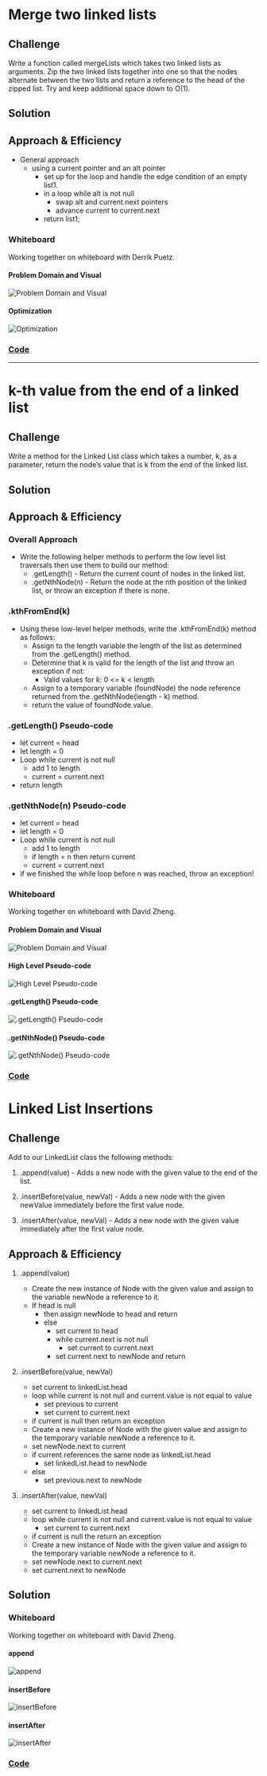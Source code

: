 # Merge two linked lists

## Challenge

Write a function called mergeLists which takes two linked lists as arguments. Zip the two linked lists together into one so that the nodes alternate between the two lists and return a reference to the head of the zipped list. Try and keep additional space down to O(1).

## Solution

## Approach & Efficiency

- General approach
  - using a current pointer and an alt pointer
    - set up for the loop and handle the edge condition of an empty list1.
    - in a loop while alt is not null
      - swap alt and current.next pointers
      - advance current to current.next
    - return list1;

### Whiteboard

Working together on whiteboard with Derrik Puetz.

#### Problem Domain and Visual
![Problem Domain and Visual](../../../assests/ll-merge-whiteboard-full.jpg "Problem Domain and Visual")

#### Optimization

![Optimization](../../../assests/ll-merge-optimization-space.jpg "Optimization")


### [Code](linked-list.js)


--------------------

# k-th value from the end of a linked list

## Challenge

Write a method for the Linked List class which takes a number, k, as a parameter, return the node’s value that is k from the end of the linked list.

## Solution

## Approach & Efficiency

### Overall Approach

* Write the following helper methods to perform the low level list traversals then use them to build our method:
  * .getLength() - Return the current count of nodes in the linked list.
  * .getNthNode(n) - Return the node at the nth position of the linked list, or throw an exception if there is none.

### .kthFromEnd(k)

* Using these low-level helper methods, write the .kthFromEnd(k) method as follows:
  * Assign to the length variable the length of the list as determined from the .getLength() method.
  * Determine that k is valid for the length of the list and throw an exception if not:
    * Valid values for k: 0 <= k < length
  * Assign to a temporary variable (foundNode) the node reference returned from the .getNthNode(length - k) method.
  * return the value of foundNode.value.

### .getLength() Pseudo-code

* let current = head
* let length = 0
* Loop while current is not null
  * add 1 to length
  * current = current.next
* return length

### .getNthNode(n) Pseudo-code

* let current = head
* let length = 0
* Loop while current is not null
  * add 1 to length
  * if length = n then return current
  * current = current.next
* if we finished the while loop before n was reached, throw an exception!

### Whiteboard

Working together on whiteboard with David Zheng.

#### Problem Domain and Visual

![Problem Domain and Visual](../../../assests/ll-kth-from-end-pd-visual.jpg "Problem Domain and Visual")

#### High Level Pseudo-code

![High Level Pseudo-code](../../../assests/ll-kth-from-end-high-level-pseudo.jpg "High Level Pseudo-code")

#### .getLength() Pseudo-code

![.getLength() Pseudo-code](../../../assests/ll-kth-from-end-pseudo-getLength.jpg ".getLength() Pseudo-code")

#### .getNthNode() Pseudo-code

![.getNthNode() Pseudo-code](../../../assests/ll-kth-from-end-pseudo-getNthNode.jpg ".getNthNode() Pseudo-code")

### [Code](linked-list.js)

# Linked List Insertions

## Challenge

Add to our LinkedList class the following methods:

1. .append(value) - Adds a new node with the given value to the end of the list.

2. .insertBefore(value, newVal) - Adds a new node with the given newValue immediately before the first value node.

3. .insertAfter(value, newVal) - Adds a new node with the given value immediately after the first value node.

## Approach & Efficiency

1. .append(value)

    * Create the new instance of Node with the given value and assign to the variable newNode a reference to it.
    * If head is null
      * then assign newNode to head and return
      * else
        * set current to head
        * while current.next is not null
          * set current to current.next
        * set current.next to newNode and return

2. .insertBefore(value, newVal)

    * set current to linkedList.head
    * loop while current is not null and current.value is not equal to value
      * set previous to current
      * set current to current.next
    * if current is null then return an exception
    * Create a new instance of Node with the given value and assign to the temporary variable newNode a reference to it.
    * set newNode.next to current
    * if current references the same node as linkedList.head
      * set linkedList.head to newNode
    * else
      * set previous.next to newNode

3. .insertAfter(value, newVal)

    * set current to linkedList.head
    * loop while current is not null and current.value is not equal to value
      * set current to current.next
    * if current is null the return an exception
    * Create a new instance of Node with the given value and assign to the temporary variable newNode a reference to it.
    * set newNode.next to current.next
    * set current.next to newNode

## Solution

### Whiteboard

Working together on whiteboard with David Zheng.

#### append

![append](../../../assests/ll-insertions-append.jpg "append")

#### insertBefore

![insertBefore](../../../assests/ll-insertions-insertBefore.jpg "insertBefore")

#### insertAfter

![insertAfter](../../../assests/ll-insertions-insertAfter.jpg "insertAfter")

### [Code](linked-list.js)
